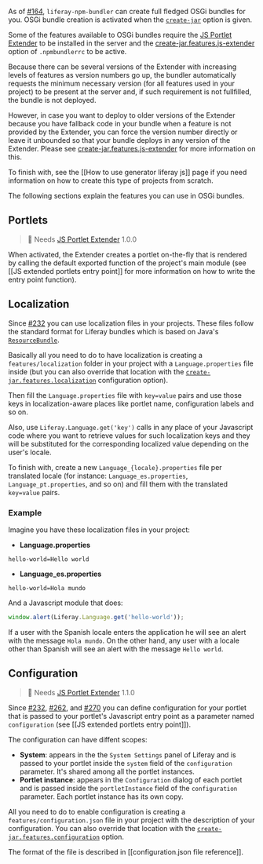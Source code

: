 As of [#164](https://github.com/liferay/liferay-js-toolkit/issues/164), `liferay-npm-bundler` can create full fledged OSGi bundles for you. OSGi bundle creation is activated when the [`create-jar`](.npmbundlerrc-file-reference#create-jar) option is given.

Some of the features available to OSGi bundles require the [JS Portlet Extender](https://web.liferay.com/marketplace/-/mp/application/115542926) to be installed in the server and the [create-jar.features.js-extender](.npmbundlerrc-file-reference#create-jarfeaturesjs-extender) option of `.npmbundlerrc` to be active.

Because there can be several versions of the Extender with increasing levels of features as version numbers go up, the bundler automatically requests the minimum necessary version (for all features used in your project) to be present at the server and, if such requirement is not fullfilled, the bundle is not deployed.

However, in case you want to deploy to older versions of the Extender because you have fallback code in your bundle when a feature is not provided by the Extender, you can force the version number directly or leave it unbounded so that your bundle deploys in any version of the Extender. Please see [create-jar.features.js-extender](.npmbundlerrc-file-reference#create-jarfeaturesjs-extender) for more information on this.

To finish with, see the [[How to use generator liferay js]] page if you need information on how to create this type of projects from scratch.

The following sections explain the features you can use in OSGi bundles.

## Portlets

> 👀 Needs [JS Portlet Extender](https://web.liferay.com/marketplace/-/mp/application/115543020) 1.0.0

When activated, the Extender creates a portlet on-the-fly that is rendered by calling the default exported function of the project's main module (see [[JS extended portlets entry point]] for more information on how to write the entry point function).

## Localization

Since [#232](https://github.com/liferay/liferay-js-toolkit/issues/232) you can use localization files in your projects. These files follow the standard format for Liferay bundles which is based on Java's [`ResourceBundle`](https://docs.oracle.com/javase/7/docs/api/java/util/ResourceBundle.html).

Basically all you need to do to have localization is creating a `features/localization` folder in your project with a `Language.properties` file inside (but you can also override that location with the [`create-jar.features.localization`](.npmbundlerrc-file-reference#create-jarfeatureslocalization) configuration option).

Then fill the `Language.properties` file with `key=value` pairs and use those keys in localization-aware places like portlet name, configuration labels and so on.

Also, use `Liferay.Language.get('key')` calls in any place of your Javascript code where you want to retrieve values for such localization keys and they will be substituted for the corresponding localized value depending on the user's locale.

To finish with, create a new `Language_{locale}.properties` file per translated locale (for instance: `Language_es.properties`, `Language_pt.properties`, and so on) and fill them with the translated `key=value` pairs.

### Example

Imagine you have these localization files in your project:

-   **Language.properties**

```properties
hello-world=Hello world
```

-   **Language_es.properties**

```properties
hello-world=Hola mundo
```

And a Javascript module that does:

```javascript
window.alert(Liferay.Language.get('hello-world'));
```

If a user with the Spanish locale enters the application he will see an alert with the message `Hola mundo`. On the other hand, any user with a locale other than Spanish will see an alert with the message `Hello world`.

## Configuration

> 👀 Needs [JS Portlet Extender](https://web.liferay.com/marketplace/-/mp/application/115543020) 1.1.0

Since [#232](https://github.com/liferay/liferay-js-toolkit/issues/232), [#262](https://github.com/liferay/liferay-js-toolkit/issues/262), and [#270](https://github.com/liferay/liferay-js-toolkit/issues/270) you can define configuration for your portlet that is passed to your portlet's Javascript entry point as a parameter named `configuration` (see [[JS extended portlets entry point]]).

The configuration can have diffent scopes:

-   **System**: appears in the the `System Settings` panel of Liferay and is passed to your portlet inside the `system` field of the `configuration` parameter. It's shared among all the portlet instances.
-   **Portlet instance**: appears in the `Configuration` dialog of each portlet and is passed inside the `portletInstance` field of the `configuration` parameter. Each portlet instance has its own copy.

All you need to do to enable configuration is creating a `features/configuration.json` file in your project with the description of your configuration. You can also override that location with the [`create-jar.features.configuration`](.npmbundlerrc-file-reference#create-jarfeaturesconfiguration) option.

The format of the file is described in [[configuration.json file reference]].
